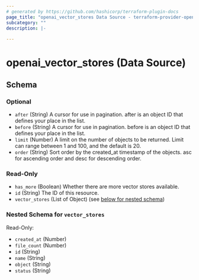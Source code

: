 ```yaml
---
# generated by https://github.com/hashicorp/terraform-plugin-docs
page_title: "openai_vector_stores Data Source - terraform-provider-openai"
subcategory: ""
description: |-
  
---
```


# openai_vector_stores (Data Source)





<!-- schema generated by tfplugindocs -->
## Schema

### Optional

- `after` (String) A cursor for use in pagination. after is an object ID that defines your place in the list.
- `before` (String) A cursor for use in pagination. before is an object ID that defines your place in the list.
- `limit` (Number) A limit on the number of objects to be returned. Limit can range between 1 and 100, and the default is 20.
- `order` (String) Sort order by the created_at timestamp of the objects. asc for ascending order and desc for descending order.

### Read-Only

- `has_more` (Boolean) Whether there are more vector stores available.
- `id` (String) The ID of this resource.
- `vector_stores` (List of Object) (see [below for nested schema](#nestedatt--vector_stores))

<a id="nestedatt--vector_stores"></a>
### Nested Schema for `vector_stores`

Read-Only:

- `created_at` (Number)
- `file_count` (Number)
- `id` (String)
- `name` (String)
- `object` (String)
- `status` (String)
